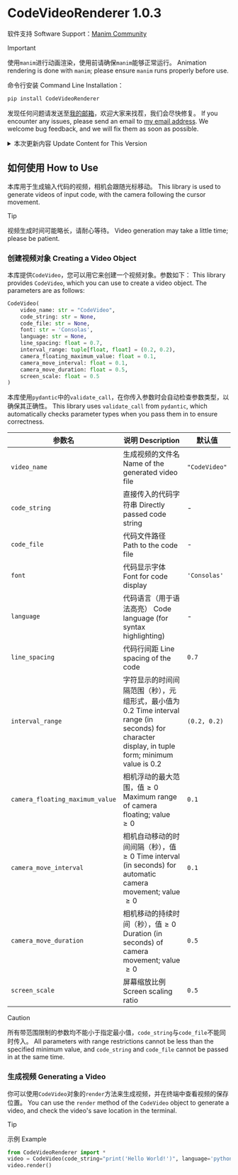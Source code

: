 # CodeVideoRenderer 1.0.3

软件支持 Software Support：[$`\text{Manim Community}`$
](https://www.manim.community)

> [!IMPORTANT]
> 使用`manim`进行动画渲染，使用前请确保`manim`能够正常运行。
> Animation rendering is done with `manim`; please ensure `manim` runs properly before use.

命令行安装 Command Line Installation：
```bash
pip install CodeVideoRenderer
```

发现任何问题请发送至[我的邮箱](mailto:zhuchongjing_pypi@163.com)，欢迎大家来找茬，我们会尽快修复。
If you encounter any issues, please send an email to [my email address](mailto:zhuchongjing_pypi@163.com). We welcome bug feedback, and we will fix them as soon as possible.

<details>
    <summary>本次更新内容 Update Content for This Version</summary>

<br/>

> **修复 Fixes**
> - 代码偏移（`manim`自带bug）
>   Code offset (built-in `manim` bug)
> - 换行时相机不及时移动
>   Camera not moving promptly during line breaks
> - 光标在换行时不在开头停顿
>   Cursor not pausing at the start when wrapping to a new line
> 
> **更新 Updates**
> - 每行代码首尾空白字符不参与动画，以免增加动画时长
>   Leading and trailing whitespace in each code line do not participate in the animation to avoid increasing the animation duration
> - 当前行背景宽度更改
>   Adjustment of the background width for the current line
> - 新增`line_spacing`参数用于更改行距
>   Added the new `line_spacing` parameter to adjust line spacing
> 
> **优化 Optimizations**
> - 终端渲染信息
>   Terminal rendering information
> - 相机移动
>   Camera movement
</details>

## 如何使用 How to Use

本库用于生成输入代码的视频，相机会跟随光标移动。
This library is used to generate videos of input code, with the camera following the cursor movement.

> [!Tip]
> 视频生成时间可能略长，请耐心等待。
> Video generation may take a little time; please be patient.

### 创建视频对象 Creating a Video Object

本库提供`CodeVideo`，您可以用它来创建一个视频对象。参数如下：
This library provides `CodeVideo`, which you can use to create a video object. The parameters are as follows:

```python
CodeVideo(
    video_name: str = "CodeVideo",
    code_string: str = None,
    code_file: str = None,
    font: str = 'Consolas',
    language: str = None,
    line_spacing: float = 0.7,
    interval_range: tuple[float, float] = (0.2, 0.2),
    camera_floating_maximum_value: float = 0.1,
    camera_move_interval: float = 0.1,
    camera_move_duration: float = 0.5,
    screen_scale: float = 0.5
)
```

本库使用`pydantic`中的`validate_call`，在你传入参数时会自动检查参数类型，以确保其正确性。
This library uses `validate_call` from `pydantic`, which automatically checks parameter types when you pass them in to ensure correctness.
    
| 参数名 | 说明 Description | 默认值 |
| ---- | ---- | ---- |
| `video_name` | 生成视频的文件名 Name of the generated video file | `"CodeVideo"` |
| `code_string` | 直接传入的代码字符串 Directly passed code string | - |
| `code_file` | 代码文件路径 Path to the code file | - |
| `font` | 代码显示字体 Font for code display | `'Consolas'` |
| `language` | 代码语言（用于语法高亮） Code language (for syntax highlighting) | - |
| `line_spacing` | 代码行间距 Line spacing of the code | `0.7` |
| `interval_range` | 字符显示的时间间隔范围（秒），元组形式，最小值为$`0.2`$ Time interval range (in seconds) for character display, in tuple form; minimum value is $`0.2`$ | `(0.2, 0.2)` |
| `camera_floating_maximum_value` | 相机浮动的最大范围，值$`\geqslant 0`$ Maximum range of camera floating; value $`\geqslant 0`$ | `0.1` |
| `camera_move_interval` | 相机自动移动的时间间隔（秒），值$`\geqslant 0`$ Time interval (in seconds) for automatic camera movement; value $`\geqslant 0`$ | `0.1` |
| `camera_move_duration` | 相机移动的持续时间（秒），值$`\geqslant 0`$ Duration (in seconds) of camera movement; value $`\geqslant 0`$ | `0.5` |
| `screen_scale` | 屏幕缩放比例 Screen scaling ratio | `0.5` |

> [!CAUTION]
> 所有带范围限制的参数均不能小于指定最小值，`code_string`与`code_file`不能同时传入。 
> All parameters with range restrictions cannot be less than the specified minimum value, and `code_string` and `code_file` cannot be passed in at the same time.

### 生成视频 Generating a Video

你可以使用`CodeVideo`对象的`render`方法来生成视频，并在终端中查看视频的保存位置。
You can use the `render` method of the `CodeVideo` object to generate a video, and check the video's save location in the terminal.

> [!TIP]
> 示例 Example
> ```python
> from CodeVideoRenderer import *
> video = CodeVideo(code_string="print('Hello World!')", language='python')
> video.render()
> ```
